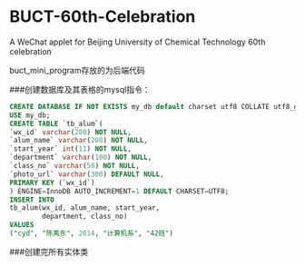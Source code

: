 # BUCT-60th-Celebration
A WeChat applet  for Beijing University of Chemical Technology 60th celebration

buct_mini_program存放的为后端代码


###创建数据库及其表格的mysql指令：
```sql
CREATE DATABASE IF NOT EXISTS my_db default charset utf8 COLLATE utf8_general_ci; 
USE my_db;
CREATE TABLE `tb_alum`(
`wx_id` varchar(200) NOT NULL,
`alum_name` varchar(200) NOT NULL,
`start_year` int(11) NOT NULL,
`department` varchar(100) NOT NULL,
`class_no` varchar(50) NOT NULL,
`photo_url` varchar(300) DEFAULT NULL,
PRIMARY KEY (`wx_id`)
) ENGINE=InnoDB AUTO_INCREMENT=1 DEFAULT CHARSET=UTF8;
INSERT INTO
tb_alum(wx_id, alum_name, start_year, 
        department, class_no)
VALUES
("cyd", "陈禹东", 2014, "计算机系", "42班")
```
###创建完所有实体类
